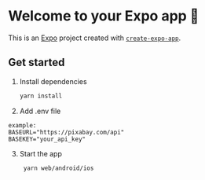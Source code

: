 # Welcome to your Expo app 👋

This is an [Expo](https://expo.dev) project created with [`create-expo-app`](https://www.npmjs.com/package/create-expo-app).

## Get started

1. Install dependencies

   ```bash
   yarn install
   ```

2. Add .env file
```
example:
BASEURL="https://pixabay.com/api"
BASEKEY="your_api_key"
```
3. Start the app

   ```bash
    yarn web/android/ios
   ```

